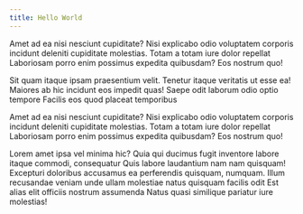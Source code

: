 ```yaml
---
title: Hello World
---
```


Amet ad ea nisi nesciunt cupiditate? Nisi explicabo odio voluptatem corporis incidunt deleniti cupiditate molestias. Totam a totam iure dolor repellat Laboriosam porro enim possimus expedita quibusdam? Eos nostrum quo!

Sit quam itaque ipsam praesentium velit. Tenetur itaque veritatis ut esse ea! Maiores ab hic incidunt eos impedit quas! Saepe odit laborum odio optio tempore Facilis eos quod placeat temporibus

Amet ad ea nisi nesciunt cupiditate? Nisi explicabo odio voluptatem corporis incidunt deleniti cupiditate molestias. Totam a totam iure dolor repellat Laboriosam porro enim possimus expedita quibusdam? Eos nostrum quo!

Lorem amet ipsa vel minima hic? Quia qui ducimus fugit inventore labore itaque commodi, consequatur Quis labore laudantium nam nam quisquam! Excepturi doloribus accusamus ea perferendis quisquam, numquam. Illum recusandae veniam unde ullam molestiae natus quisquam facilis odit Est alias elit officiis nostrum assumenda Natus quasi similique pariatur iure molestias!
